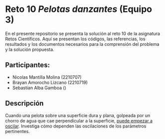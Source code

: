 # Reto 10 *Pelotas danzantes* **(Equipo 3)**

En el presente repositorio se presenta la solución al reto 10 de la asignatura Retos Científicos. Aquí se presentan los códigos, las referencias, los resultados y los documentos necesarios para la comprensión del problema y la solución propuesta.

## Participantes:
- Nicolas Mantilla Molina (2210707)
- Brayan Amorocho Lizcano (2210719)
- Sebastian Alba Gamboa ()

## Descripción
Cuando una pelota sobre una superficie dura y plana,  golpeada por un chorro de agua que cae perpendicular a la superficie, [puede empezar a oscilar](https://youtu.be/yq_qSWZDHHk). Investiga cómo dependen las oscilaciones de los parámetros pertinentes.